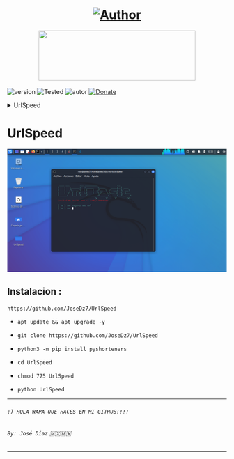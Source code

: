 <h1 align="center"><a href="https://github.com/piratainformatico2"><img title="Author" src="https://img.shields.io/badge/Author-⍣᭕ᬁ᭖José Díaz᭖᭕ᬁ⍣-svg?style=for-the-badge&logo=github"></a></h1>

<p align="center"><img src="https://github.com/piratainformatico2/packages/blob/main/Images/20210928_223304.gif" width="360" height="115"/> </p>

![version]
![Tested]
![autor]
[![Donate](https://img.shields.io/badge/Donate-PayPal-green.svg)](https://www.paypal.com)

<details>
  <summary> UrlSpeed </summary>
<br>

- Hola Que tal soy José Díaz o sharkcode Mi objetivo es ser reconocido en la comunidad de la programación ⚡

- Si deseas apoyarme con una estrella en mis repositorios

- ` NOTA : Si tienes algun error no dudes en contactarme!! `
</details>

# UrlSpeed
![Image text](https://github.com/JoseDz7/UrlSpeed/blob/main/img/Screenshot_2022-02-26_16_33_30.png)

## Instalacion :

~~~
https://github.com/JoseDz7/UrlSpeed
~~~

* `apt update && apt upgrade -y`

* `git clone https://github.com/JoseDz7/UrlSpeed`

* `python3 -m pip install pyshorteners`

* `cd UrlSpeed`

* `chmod 775 UrlSpeed`

* `python UrlSpeed`

---
###### `:) HOLA WAPA QUE HACES EN MI GITHUB!!!! ` 
###### `By: José Díaz` 🇲🇽🇲🇽
---



<!-- MarkDown Links & Images -->
[version]: https://img.shields.io/badge/Versi%C3%B3n-BETA%3A%20V.1.0-green
[tested]: https://img.shields.io/badge/Probado-Kali%20Linux%20%7C%20Nethunter%20%7C%20Termux-blue
[autor]: https://img.shields.io/badge/Author-%40Jose_Diaz-red
